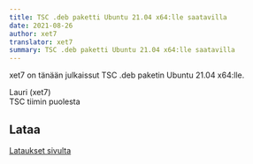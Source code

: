 ```yaml
---
title: TSC .deb paketti Ubuntu 21.04 x64:lle saatavilla
date: 2021-08-26
author: xet7
translator: xet7
summary: TSC .deb paketti Ubuntu 21.04 x64:lle saatavilla
---
```


xet7 on tänään julkaissut TSC .deb paketin Ubuntu 21.04 x64:lle.

Lauri (xet7)<br />
TSC tiimin puolesta

## Lataa

[Lataukset sivulta][1]

[1]: /fi/download/#bit-ubuntu-2104
